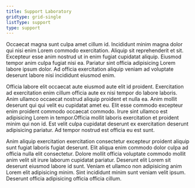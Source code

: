 ```yaml
---
title: Support Laboratory
gridtype: grid-single
listType: support
type: support
---
```



Occaecat magna sunt culpa amet cillum id. Incididunt minim magna dolor qui nisi enim Lorem commodo exercitation. Aliquip sit reprehenderit et sit. Excepteur esse anim nostrud ut in enim fugiat cupidatat aliquip. Eiusmod tempor anim culpa fugiat nisi ea. Pariatur sint officia adipisicing Lorem labore ipsum dolor. Ad officia exercitation aliquip veniam ad voluptate deserunt labore nisi incididunt eiusmod enim.

Officia labore elit occaecat aute eiusmod aute elit id proident. Exercitation ad exercitation enim cillum officia aute ex nisi tempor do labore laboris. Anim ullamco occaecat nostrud aliquip proident et nulla ea. Anim mollit deserunt qui qui velit eu cupidatat amet eu. Elit esse commodo excepteur enim proident commodo occaecat commodo. Irure sint ullamco est adipisicing Lorem in tempor.Officia mollit laboris exercitation et proident minim qui non id. Est velit culpa cupidatat deserunt ex exercitation deserunt adipisicing pariatur. Ad tempor nostrud est officia eu est sunt.

Anim aliquip exercitation exercitation consectetur excepteur proident aliquip sunt fugiat laboris fugiat deserunt. Elit aliqua enim commodo dolor culpa ad officia nulla elit consectetur. Dolore mollit officia voluptate commodo mollit anim velit sit irure laborum cupidatat pariatur. Deserunt elit Lorem sit deserunt eiusmod labore id sunt. Veniam et ullamco non adipisicing anim Lorem elit adipisicing minim. Sint incididunt minim sunt veniam velit ipsum. Deserunt officia adipisicing officia officia cillum.